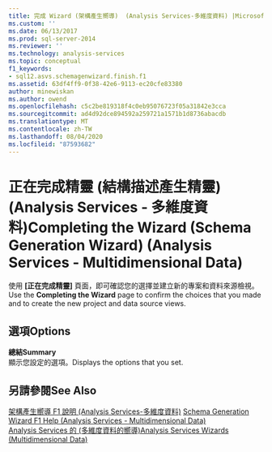 ```yaml
---
title: 完成 Wizard (架構產生嚮導)  (Analysis Services-多維度資料) |Microsoft Docs
ms.custom: ''
ms.date: 06/13/2017
ms.prod: sql-server-2014
ms.reviewer: ''
ms.technology: analysis-services
ms.topic: conceptual
f1_keywords:
- sql12.asvs.schemagenwizard.finish.f1
ms.assetid: 63df4ff9-0f38-42e6-9113-ec20cfe83380
author: minewiskan
ms.author: owend
ms.openlocfilehash: c5c2be819318f4c0eb95076723f05a31842e3cca
ms.sourcegitcommit: ad4d92dce894592a259721a1571b1d8736abacdb
ms.translationtype: MT
ms.contentlocale: zh-TW
ms.lasthandoff: 08/04/2020
ms.locfileid: "87593682"
---
```

# <a name="completing-the-wizard-schema-generation-wizard-analysis-services---multidimensional-data"></a><span data-ttu-id="004b3-102">正在完成精靈 (結構描述產生精靈) (Analysis Services - 多維度資料)</span><span class="sxs-lookup"><span data-stu-id="004b3-102">Completing the Wizard (Schema Generation Wizard) (Analysis Services - Multidimensional Data)</span></span>
  <span data-ttu-id="004b3-103">使用 **[正在完成精靈]** 頁面，即可確認您的選擇並建立新的專案和資料來源檢視。</span><span class="sxs-lookup"><span data-stu-id="004b3-103">Use the **Completing the Wizard** page to confirm the choices that you made and to create the new project and data source views.</span></span>  
  
## <a name="options"></a><span data-ttu-id="004b3-104">選項</span><span class="sxs-lookup"><span data-stu-id="004b3-104">Options</span></span>  
 <span data-ttu-id="004b3-105">**總結**</span><span class="sxs-lookup"><span data-stu-id="004b3-105">**Summary**</span></span>  
 <span data-ttu-id="004b3-106">顯示您設定的選項。</span><span class="sxs-lookup"><span data-stu-id="004b3-106">Displays the options that you set.</span></span>  
  
## <a name="see-also"></a><span data-ttu-id="004b3-107">另請參閱</span><span class="sxs-lookup"><span data-stu-id="004b3-107">See Also</span></span>  
 <span data-ttu-id="004b3-108">[架構產生嚮導 F1 說明 &#40;Analysis Services-多維度資料&#41;](schema-generation-wizard-f1-help-analysis-services-multidimensional-data.md) </span><span class="sxs-lookup"><span data-stu-id="004b3-108">[Schema Generation Wizard F1 Help &#40;Analysis Services - Multidimensional Data&#41;](schema-generation-wizard-f1-help-analysis-services-multidimensional-data.md) </span></span>  
 [<span data-ttu-id="004b3-109">Analysis Services 的 &#40;多維度資料的嚮導&#41;</span><span class="sxs-lookup"><span data-stu-id="004b3-109">Analysis Services Wizards &#40;Multidimensional Data&#41;</span></span>](analysis-services-wizards-multidimensional-data.md)  
  
  
